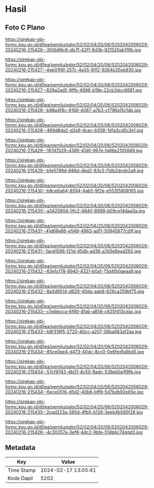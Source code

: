# Hasil

## Foto C Plano

https://sirekap-obj-formc.kpu.go.id/d0ea/pemilu/pdpr/52/02/04/20/06/5202042006029-20240216-215426--350b86c6-db7f-42f1-8d3b-921520ab119b.jpg

https://sirekap-obj-formc.kpu.go.id/d0ea/pemilu/pdpr/52/02/04/20/06/5202042006029-20240216-215427--4eb01f9f-257c-4e05-91f2-9264b35eb930.jpg

https://sirekap-obj-formc.kpu.go.id/d0ea/pemilu/pdpr/52/02/04/20/06/5202042006029-20240216-215427--829a2ad5-9ffb-4698-b19e-22cb3dcc6681.jpg

https://sirekap-obj-formc.kpu.go.id/d0ea/pemilu/pdpr/52/02/04/20/06/5202042006029-20240216-215428--b98a4f8c-6168-4087-a7b3-cf796a15cfdb.jpg

https://sirekap-obj-formc.kpu.go.id/d0ea/pemilu/pdpr/52/02/04/20/06/5202042006029-20240216-215428--469d8da2-d2a9-4cec-b508-1d1a3cd5c2e1.jpg

https://sirekap-obj-formc.kpu.go.id/d0ea/pemilu/pdpr/52/02/04/20/06/5202042006029-20240216-215429--187d7029-d389-41d0-967e-fa86e2105949.jpg

https://sirekap-obj-formc.kpu.go.id/d0ea/pemilu/pdpr/52/02/04/20/06/5202042006029-20240216-215429--b1e5799d-686d-4bd2-83c5-f1db2dceb2a8.jpg

https://sirekap-obj-formc.kpu.go.id/d0ea/pemilu/pdpr/52/02/04/20/06/5202042006029-20240216-215430--b8ce6a64-8594-4ab5-9f2e-e553f5808165.jpg

https://sirekap-obj-formc.kpu.go.id/d0ea/pemilu/pdpr/52/02/04/20/06/5202042006029-20240216-215430--a3425804-0fc2-4840-8989-b09ce14daa3a.jpg

https://sirekap-obj-formc.kpu.go.id/d0ea/pemilu/pdpr/52/02/04/20/06/5202042006029-20240216-215431--41d68e86-e549-4983-ad11-50945677cd1f.jpg

https://sirekap-obj-formc.kpu.go.id/d0ea/pemilu/pdpr/52/02/04/20/06/5202042006029-20240216-215431--1ace1596-f21d-45db-ad36-a7d3e6ead292.jpg

https://sirekap-obj-formc.kpu.go.id/d0ea/pemilu/pdpr/52/02/04/20/06/5202042006029-20240216-215432--63e1cf78-8940-4321-b0a1-73d4fb0aeaa9.jpg

https://sirekap-obj-formc.kpu.go.id/d0ea/pemilu/pdpr/52/02/04/20/06/5202042006029-20240216-215432--8a3d9514-d629-40da-aab6-626ca259bf75.jpg

https://sirekap-obj-formc.kpu.go.id/d0ea/pemilu/pdpr/52/02/04/20/06/5202042006029-20240216-215433--c5ebbcca-6f90-4fab-a858-c825fd13cdac.jpg

https://sirekap-obj-formc.kpu.go.id/d0ea/pemilu/pdpr/52/02/04/20/06/5202042006029-20240216-215433--b8f319f5-2720-40cc-a207-56ba563af2aa.jpg

https://sirekap-obj-formc.kpu.go.id/d0ea/pemilu/pdpr/52/02/04/20/06/5202042006029-20240216-215434--85ce0ee4-d473-40dc-8cc0-0e6fedfa9bd5.jpg

https://sirekap-obj-formc.kpu.go.id/d0ea/pemilu/pdpr/52/02/04/20/06/5202042006029-20240216-215434--57cf9743-4b01-4c50-8adc-538eb0a1f9fb.jpg

https://sirekap-obj-formc.kpu.go.id/d0ea/pemilu/pdpr/52/02/04/20/06/5202042006029-20240216-215434--6ece0516-d5d2-40b6-bff9-5d7bdb92e65e.jpg

https://sirekap-obj-formc.kpu.go.id/d0ea/pemilu/pdpr/52/02/04/20/06/5202042006029-20240216-215435--2cad223a-565d-4fb5-b126-3eeb4b565f28.jpg

https://sirekap-obj-formc.kpu.go.id/d0ea/pemilu/pdpr/52/02/04/20/06/5202042006029-20240216-215426--4c30357a-3ef8-4dc2-9bfe-51db6c74ddd3.jpg


## Metadata

| Key        | Value               |
| ---------- | ------------------- |
| Time Stamp | 2024-02-17 13:05:41 |
| Kode Dapil | 5202                |



